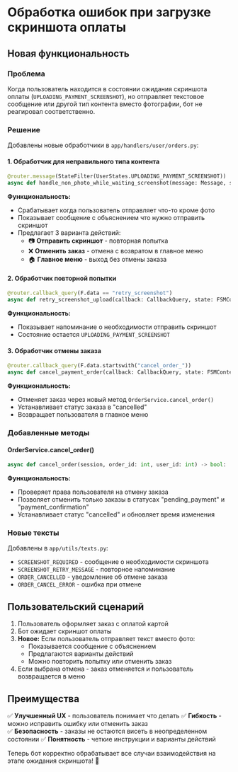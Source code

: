 # Обработка ошибок при загрузке скриншота оплаты

## Новая функциональность

### Проблема
Когда пользователь находится в состоянии ожидания скриншота оплаты (`UPLOADING_PAYMENT_SCREENSHOT`), но отправляет текстовое сообщение или другой тип контента вместо фотографии, бот не реагировал соответственно.

### Решение

Добавлены новые обработчики в `app/handlers/user/orders.py`:

#### 1. Обработчик для неправильного типа контента

```python
@router.message(StateFilter(UserStates.UPLOADING_PAYMENT_SCREENSHOT))
async def handle_non_photo_while_waiting_screenshot(message: Message, state: FSMContext, user: User):
```

**Функциональность:**
- Срабатывает когда пользователь отправляет что-то кроме фото
- Показывает сообщение с объяснением что нужно отправить скриншот
- Предлагает 3 варианта действий:
  - 📷 **Отправить скриншот** - повторная попытка
  - ❌ **Отменить заказ** - отмена с возвратом в главное меню
  - 🏠 **Главное меню** - выход без отмены заказа

#### 2. Обработчик повторной попытки

```python
@router.callback_query(F.data == "retry_screenshot")
async def retry_screenshot_upload(callback: CallbackQuery, state: FSMContext):
```

**Функциональность:**
- Показывает напоминание о необходимости отправить скриншот
- Состояние остается `UPLOADING_PAYMENT_SCREENSHOT`

#### 3. Обработчик отмены заказа

```python
@router.callback_query(F.data.startswith("cancel_order_"))
async def cancel_payment_order(callback: CallbackQuery, state: FSMContext, user: User):
```

**Функциональность:**
- Отменяет заказ через новый метод `OrderService.cancel_order()`
- Устанавливает статус заказа в "cancelled"
- Возвращает пользователя в главное меню

### Добавленные методы

#### OrderService.cancel_order()
```python
async def cancel_order(session, order_id: int, user_id: int) -> bool:
```

**Функциональность:**
- Проверяет права пользователя на отмену заказа
- Позволяет отменить только заказы в статусах "pending_payment" и "payment_confirmation"
- Устанавливает статус "cancelled" и обновляет время изменения

### Новые тексты

Добавлены в `app/utils/texts.py`:
- `SCREENSHOT_REQUIRED` - сообщение о необходимости скриншота
- `SCREENSHOT_RETRY_MESSAGE` - повторное напоминание
- `ORDER_CANCELLED` - уведомление об отмене заказа
- `ORDER_CANCEL_ERROR` - ошибка при отмене

## Пользовательский сценарий

1. Пользователь оформляет заказ с оплатой картой
2. Бот ожидает скриншот оплаты
3. **Новое:** Если пользователь отправляет текст вместо фото:
   - Показывается сообщение с объяснением
   - Предлагаются варианты действий
   - Можно повторить попытку или отменить заказ
4. Если выбрана отмена - заказ отменяется и пользователь возвращается в меню

## Преимущества

✅ **Улучшенный UX** - пользователь понимает что делать
✅ **Гибкость** - можно исправить ошибку или отменить заказ  
✅ **Безопасность** - заказы не остаются висеть в неопределенном состоянии
✅ **Понятность** - четкие инструкции и варианты действий

Теперь бот корректно обрабатывает все случаи взаимодействия на этапе ожидания скриншота! 🎉
